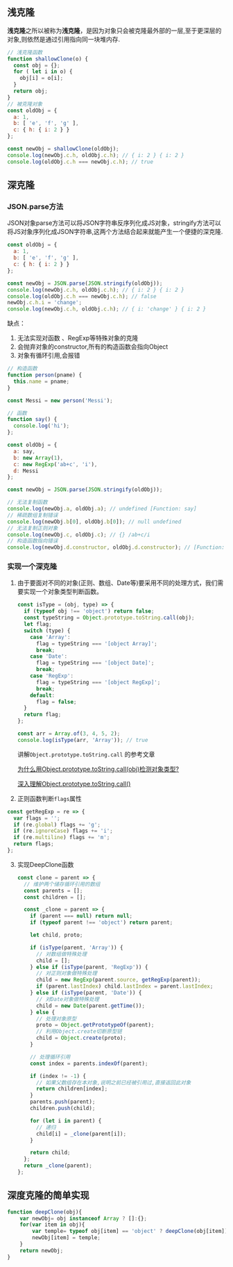 ## **浅克隆**

**浅克隆**之所以被称为**浅克隆**，是因为对象只会被克隆最外部的一层,至于更深层的对象,则依然是通过引用指向同一块堆内存.

```js
// 浅克隆函数
function shallowClone(o) {
  const obj = {};
  for ( let i in o) {
    obj[i] = o[i];
  }
  return obj;
}
// 被克隆对象
const oldObj = {
  a: 1,
  b: [ 'e', 'f', 'g' ],
  c: { h: { i: 2 } }
};

const newObj = shallowClone(oldObj);
console.log(newObj.c.h, oldObj.c.h); // { i: 2 } { i: 2 }
console.log(oldObj.c.h === newObj.c.h); // true

```



## 深克隆

### JSON.parse方法

JSON对象parse方法可以将JSON字符串反序列化成JS对象，stringify方法可以将JS对象序列化成JSON字符串,这两个方法结合起来就能产生一个便捷的深克隆.

```js
const oldObj = {
  a: 1,
  b: [ 'e', 'f', 'g' ],
  c: { h: { i: 2 } }
};

const newObj = JSON.parse(JSON.stringify(oldObj));
console.log(newObj.c.h, oldObj.c.h); // { i: 2 } { i: 2 }
console.log(oldObj.c.h === newObj.c.h); // false
newObj.c.h.i = 'change';
console.log(newObj.c.h, oldObj.c.h); // { i: 'change' } { i: 2 }

```

缺点：

1. 无法实现对函数 、RegExp等特殊对象的克隆
2. 会抛弃对象的constructor,所有的构造函数会指向Object
3. 对象有循环引用,会报错

``` js
// 构造函数
function person(pname) {
  this.name = pname;
}

const Messi = new person('Messi');

// 函数
function say() {
  console.log('hi');
};

const oldObj = {
  a: say,
  b: new Array(1),
  c: new RegExp('ab+c', 'i'),
  d: Messi
};

const newObj = JSON.parse(JSON.stringify(oldObj));

// 无法复制函数
console.log(newObj.a, oldObj.a); // undefined [Function: say]
// 稀疏数组复制错误
console.log(newObj.b[0], oldObj.b[0]); // null undefined
// 无法复制正则对象
console.log(newObj.c, oldObj.c); // {} /ab+c/i
// 构造函数指向错误
console.log(newObj.d.constructor, oldObj.d.constructor); // [Function: Object] [Function: person]
```

### 实现一个深克隆

1. 由于要面对不同的对象(正则、数组、Date等)要采用不同的处理方式，我们需要实现一个对象类型判断函数。

   ```js
   const isType = (obj, type) => {
     if (typeof obj !== 'object') return false;
     const typeString = Object.prototype.toString.call(obj);
     let flag;
     switch (type) {
       case 'Array':
         flag = typeString === '[object Array]';
         break;
       case 'Date':
         flag = typeString === '[object Date]';
         break;
       case 'RegExp':
         flag = typeString === '[object RegExp]';
         break;
       default:
         flag = false;
     }
     return flag;
   };
   
   const arr = Array.of(3, 4, 5, 2);
   console.log(isType(arr, 'Array')); // true
   ```

   讲解`Object.prototype.toString.call` 的参考文章

   [为什么用Object.prototype.toString.call(obj)检测对象类型?](https://www.cnblogs.com/youhong/p/6209054.html)

   [深入理解Object.prototype.toString.call()](https://www.jianshu.com/p/e4237ebb1cf0)

   

2. 正则函数判断`flags`属性

```js
const getRegExp = re => {
  var flags = '';
  if (re.global) flags += 'g';
  if (re.ignoreCase) flags += 'i';
  if (re.multiline) flags += 'm';
  return flags;
};

```



3. 实现DeepClone函数

   ```js
   const clone = parent => {
     // 维护两个储存循环引用的数组
     const parents = [];
     const children = [];
   
     const _clone = parent => {
       if (parent === null) return null;
       if (typeof parent !== 'object') return parent;
   
       let child, proto;
   
       if (isType(parent, 'Array')) {
         // 对数组做特殊处理
         child = [];
       } else if (isType(parent, 'RegExp')) {
         // 对正则对象做特殊处理
         child = new RegExp(parent.source, getRegExp(parent));
         if (parent.lastIndex) child.lastIndex = parent.lastIndex;
       } else if (isType(parent, 'Date')) {
         // 对Date对象做特殊处理
         child = new Date(parent.getTime());
       } else {
         // 处理对象原型
         proto = Object.getPrototypeOf(parent);
         // 利用Object.create切断原型链
         child = Object.create(proto);
       }
   
       // 处理循环引用
       const index = parents.indexOf(parent);
   
       if (index != -1) {
         // 如果父数组存在本对象,说明之前已经被引用过,直接返回此对象
         return children[index];
       }
       parents.push(parent);
       children.push(child);
   
       for (let i in parent) {
         // 递归
         child[i] = _clone(parent[i]);
       }
   
       return child;
     };
     return _clone(parent);
   };
   ```


## 深度克隆的简单实现

```javascript
function deepClone(obj){
    var newObj= obj instanceof Array ? []:{};
    for(var item in obj){
        var temple= typeof obj[item] == 'object' ? deepClone(obj[item]):obj[item];
        newObj[item] = temple;
    }
    return newObj;
}
```




